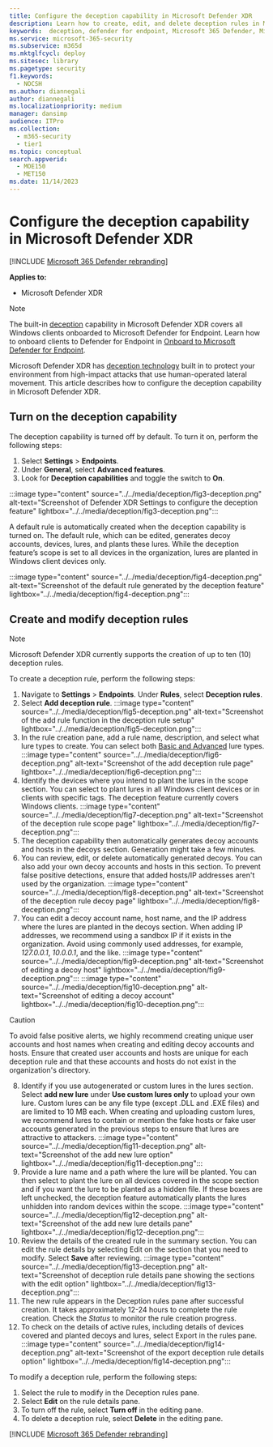 ```yaml
---
title: Configure the deception capability in Microsoft Defender XDR
description: Learn how to create, edit, and delete deception rules in Microsoft Defender XDR.
keywords:  deception, defender for endpoint, Microsoft 365 Defender, Microsoft defender for endpoint, lures, fake hosts, fake users, fake network, honeypot, honeytoken, decoy, fake host, fake user, deception technology, create deception rule, modify deception rule, edit deception rule, delete deception rule
ms.service: microsoft-365-security
ms.subservice: m365d
ms.mktglfcycl: deploy
ms.sitesec: library
ms.pagetype: security
f1.keywords: 
  - NOCSH
ms.author: diannegali
author: diannegali
ms.localizationpriority: medium
manager: dansimp
audience: ITPro
ms.collection: 
  - m365-security
  - tier1
ms.topic: conceptual
search.appverid: 
  - MOE150
  - MET150
ms.date: 11/14/2023
---
```

# Configure the deception capability in Microsoft Defender XDR

[!INCLUDE [Microsoft 365 Defender rebranding](../includes/microsoft-defender.md)]

**Applies to:**

- Microsoft Defender XDR

> [!NOTE]
> The built-in [deception](deception-overview.md) capability in Microsoft Defender XDR covers all Windows clients onboarded to Microsoft Defender for Endpoint. Learn how to onboard clients to Defender for Endpoint in [Onboard to Microsoft Defender for Endpoint](/defender-for-endpoint/onboarding/).

Microsoft Defender XDR has [deception technology](deception-overview.md) built in to protect your environment from high-impact attacks that use human-operated lateral movement. This article describes how to configure the deception capability in Microsoft Defender XDR.

## Turn on the deception capability

The deception capability is turned off by default. To turn it on, perform the following steps:

1. Select **Settings** > **Endpoints**.
2. Under **General**, select **Advanced features**.
3. Look for **Deception capabilities** and toggle the switch to **On**.

:::image type="content" source="../../media/deception/fig3-deception.png" alt-text="Screenshot of Defender XDR Settings to configure the deception feature" lightbox="../../media/deception/fig3-deception.png":::

A default rule is automatically created when the deception capability is turned on. The default rule, which can be edited, generates decoy accounts, devices, lures, and plants these lures. While the deception feature’s scope is set to all devices in the organization, lures are planted in Windows client devices only.

:::image type="content" source="../../media/deception/fig4-deception.png" alt-text="Screenshot of the default rule generated by the deception feature" lightbox="../../media/deception/fig4-deception.png":::

## Create and modify deception rules

> [!NOTE]
> Microsoft Defender XDR currently supports the creation of up to ten (10) deception rules.

To create a deception rule, perform the following steps:

1. Navigate to **Settings** > **Endpoints**. Under **Rules**, select **Deception rules**.
2. Select **Add deception rule**.
:::image type="content" source="../../media/deception/fig5-deception.png" alt-text="Screenshot of the add rule function in the deception rule setup" lightbox="../../media/deception/fig5-deception.png":::
3. In the rule creation pane, add a rule name, description, and select what lure types to create. You can select both [Basic and Advanced](deception-overview.md#how-does-the-deception-feature-work) lure types.
:::image type="content" source="../../media/deception/fig6-deception.png" alt-text="Screenshot of the add deception rule page" lightbox="../../media/deception/fig6-deception.png":::
4. Identify the devices where you intend to plant the lures in the scope section. You can select to plant lures in all Windows client devices or in clients with specific tags. The deception feature currently covers Windows clients.
:::image type="content" source="../../media/deception/fig7-deception.png" alt-text="Screenshot of the deception rule scope page" lightbox="../../media/deception/fig7-deception.png":::
5. The deception capability then automatically generates decoy accounts and hosts in the decoys section. Generation might take a few minutes.  
6. You can  review, edit, or delete automatically generated decoys. You can also add your own decoy accounts and hosts in this section. To prevent false positive detections, ensure that added hosts/IP addresses aren't used by the organization.
:::image type="content" source="../../media/deception/fig8-deception.png" alt-text="Screenshot of the deception rule decoy page" lightbox="../../media/deception/fig8-deception.png":::
7. You can edit a decoy account name, host name, and the IP address where the lures are planted in the decoys section. When adding IP addresses, we recommend using a sandbox IP if it exists in the organization. Avoid using commonly used addresses, for example, *127.0.0.1*, *10.0.0.1*, and the like.
:::image type="content" source="../../media/deception/fig9-deception.png" alt-text="Screenshot of editing a decoy host" lightbox="../../media/deception/fig9-deception.png":::
:::image type="content" source="../../media/deception/fig10-deception.png" alt-text="Screenshot of editing a decoy account" lightbox="../../media/deception/fig10-deception.png":::
> [!CAUTION]
> To avoid false positive alerts, we highly recommend creating unique user accounts and host names when creating and editing decoy accounts and hosts. Ensure that created user accounts and hosts are unique for each deception rule and that these accounts and hosts do not exist in the organization's directory.

8. Identify if you use autogenerated or custom lures in the lures section. Select **add new lure** under **Use custom lures only** to upload your own lure. Custom lures can be any file type (except .DLL and .EXE files) and are limited to 10 MB each. When creating and uploading custom lures, we recommend lures to contain or mention the fake hosts or fake user accounts generated in the previous steps to ensure that lures are attractive to attackers.
:::image type="content" source="../../media/deception/fig11-deception.png" alt-text="Screenshot of the add new lure option" lightbox="../../media/deception/fig11-deception.png":::
9. Provide a lure name and a path where the lure will be planted. You can then select to plant the lure on all devices covered in the scope section and if you want the lure to be planted as a hidden file. If these boxes are left unchecked, the deception feature automatically plants the lures unhidden into random devices within the scope.
:::image type="content" source="../../media/deception/fig12-deception.png" alt-text="Screenshot of the add new lure details pane" lightbox="../../media/deception/fig12-deception.png":::
10. Review the details of the created rule in the summary section. You can edit the rule details by selecting Edit on the section that you need to modify. Select **Save** after reviewing.
:::image type="content" source="../../media/deception/fig13-deception.png" alt-text="Screenshot of deception rule details pane showing the sections with the edit option" lightbox="../../media/deception/fig13-deception.png":::
11. The new rule appears in the Deception rules pane after successful creation. It takes approximately 12-24 hours to complete the rule creation. Check the *Status* to monitor the rule creation progress.
12. To check on the details of active rules, including details of devices covered and planted decoys and lures, select Export in the rules pane.
:::image type="content" source="../../media/deception/fig14-deception.png" alt-text="Screenshot of the export deception rule details option" lightbox="../../media/deception/fig14-deception.png":::

To modify a deception rule, perform the following steps:

1. Select the rule to modify in the Deception rules pane.
2. Select **Edit** on the rule details pane.
3. To turn off the rule, select **Turn off** in the editing pane.  
4. To delete a deception rule, select **Delete** in the editing pane.

[!INCLUDE [Microsoft 365 Defender rebranding](../../includes/defender-m3d-techcommunity.md)]